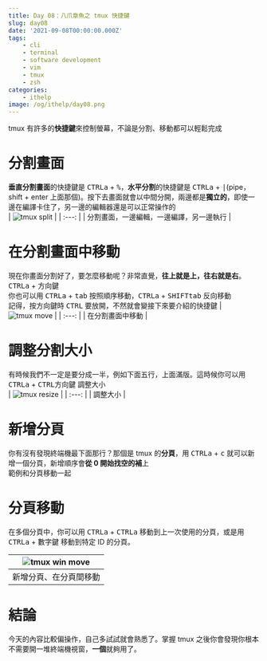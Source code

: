 ```yaml
---
title: Day 08：八爪章魚之 tmux 快捷鍵
slug: day08
date: '2021-09-08T00:00:00.000Z'
tags:
    - cli
    - terminal
    - software development
    - vim
    - tmux
    - zsh
categories:
    - ithelp
image: /og/ithelp/day08.png
---
```


tmux 有許多的**快捷鍵**來控制螢幕，不論是分割、移動都可以輕鬆完成

# 分割畫面

**垂直分割畫面**的快捷鍵是 <kbd>CTRL</kbd><kbd>a</kbd> + <kbd>%</kbd>，**水平分割**的快捷鍵是 <kbd>CTRL</kbd><kbd>a</kbd> + <kbd>|</kbd>(pipe，shift + enter 上面那個)。按下去畫面就會以中間分開，兩邊都是**獨立的**，即使一邊在編譯卡住了，另一邊的編輯器還是可以正常操作的  
| ![tmux split](tmux-split.gif) |
| :---: |
| 分割畫面，一邊編輯，一邊編譯，另一邊執行 |

# 在分割畫面中移動

現在你畫面分割好了，要怎麼移動呢？非常直覺，**往上就是上，往右就是右**。<kbd>CTRL</kbd><kbd>a</kbd> + <kbd>方向鍵</kbd>  
你也可以用 <kbd>CTRL</kbd><kbd>a</kbd> + <kbd>tab</kbd> 按照順序移動，<kbd>CTRL</kbd><kbd>a</kbd> + <kbd>SHIFT</kbd><kbd>tab</kbd> 反向移動  
記得，按方向鍵時 <kbd>CTRL</kbd> 要放開，不然就會變接下來要介紹的快捷鍵
| ![tmux move](tmux-move.gif) |
| :---: |
| 在分割畫面中移動 |

# 調整分割大小

有時候我們不一定是要分成一半，例如下面五行，上面滿版。這時候你可以用 <kbd>CTRL</kbd><kbd>a</kbd> + <kbd>CTRL</kbd><kbd>方向鍵</kbd> 調整大小  
| ![tmux resize](tmux-resize.gif) |
| :---: |
| 調整大小 |

# 新增分頁

你有沒有發現終端機最下面那行？那個是 tmux 的**分頁**，用 <kbd>CTRL</kbd><kbd>a</kbd> + <kbd>c</kbd> 就可以新增一個分頁，新增順序會**從 0 開始找空的補**上  
範例和分頁移動一起

# 分頁移動

在多個分頁中，你可以用 <kbd>CTRL</kbd><kbd>a</kbd> + <kbd>CTRL</kbd><kbd>a</kbd> 移動到上一次使用的分頁，或是用 <kbd>CTRL</kbd><kbd>a</kbd> + <kbd>數字鍵</kbd> 移動到特定 ID 的分頁。

| ![tmux win move](tmux-win-move.gif) |
| :---------------------------------: |
|       新增分頁、在分頁間移動        |

# 結論

今天的內容比較偏操作，自己多試試就會熟悉了。掌握 tmux 之後你會發現你根本不需要開一堆終端機視窗，**一個**就夠用了。
